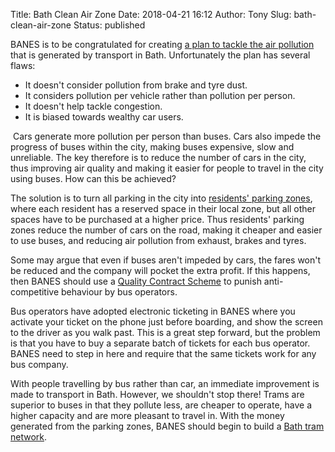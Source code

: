 Title: Bath Clean Air Zone
Date: 2018-04-21 16:12
Author: Tony
Slug: bath-clean-air-zone
Status: published

BANES is to be congratulated for creating [a plan to tackle the air pollution](http://www.bathnes.gov.uk/bath-breathes-2021) that is generated by transport in Bath. Unfortunately the plan has several flaws:  

-   It doesn't consider pollution from brake and tyre dust.
-   It considers pollution per vehicle rather than pollution per person.
-   It doesn't help tackle congestion.
-   It is biased towards wealthy car users.

 Cars generate more pollution per person than buses. Cars also impede the progress of buses within the city, making buses expensive, slow and unreliable. The key therefore is to reduce the number of cars in the city, thus improving air quality and making it easier for people to travel in the city using buses. How can this be achieved?  
  
The solution is to turn all parking in the city into [residents' parking zones](https://bathnewseum.com/2017/12/04/the-end-of-free-parking-a-bonus-for-bnes-congestion-and-pollution/), where each resident has a reserved space in their local zone, but all other spaces have to be purchased at a higher price. Thus residents' parking zones reduce the number of cars on the road, making it cheaper and easier to use buses, and reducing air pollution from exhaust, brakes and tyres.  
  
Some may argue that even if buses aren't impeded by cars, the fares won't be reduced and the company will pocket the extra profit. If this happens, then BANES should use a [Quality Contract Scheme](https://www.gov.uk/government/news/quality-contract-scheme-board-announces-deadline-for-oral-evidence-requests) to punish anti-competitive behaviour by bus operators.  
  
Bus operators have adopted electronic ticketing in BANES where you activate your ticket on the phone just before boarding, and show the screen to the driver as you walk past. This is a great step forward, but the problem is that you have to buy a separate batch of tickets for each bus operator. BANES need to step in here and require that the same tickets work for any bus company.  
  
With people travelling by bus rather than car, an immediate improvement is made to transport in Bath. However, we shouldn't stop there! Trams are superior to buses in that they pollute less, are cheaper to operate, have a higher capacity and are more pleasant to travel in. With the money generated from the parking zones, BANES should begin to build a [Bath tram network](https://bathtrams.uk/).
